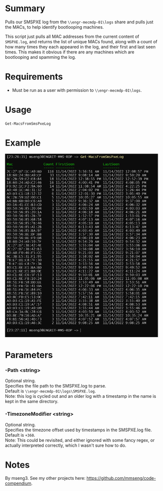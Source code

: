 # Summary
Pulls our SMSPXE log from the `\\engr-mecmdp-01\logs` share and pulls just the MACs, to help identify bootlooping machines.  

This script just pulls all MAC addresses from the current content of `SMSPXE.log`, and returns the list of unique MACs found, along with a count of how many times they each appeared in the log, and their first and last seen times. This makes it obvious if there are any machines which are bootlooping and spamming the log.  

# Requirements
- Must be run as a user with permission to `\\engr-mecmdp-01\logs`.  

# Usage
`Get-MacsFromSmsPxeLog`  

# Example
<img src=".\Get-MacsFromSmsPxeLog_example.png" />

# Parameters

### -Path \<string\>
Optional string.  
Specifies the file path to the SMSPXE.log to parse.  
Default is `\\engr-mecmdp-01\logs\SMSPXE.log`.  
Note: this log is cycled out and an older log with a timestamp in the name is kept in the same directory.  

### -TimezoneModifier \<string\>
Optional string.  
Specifies the timezone offset used by timestamps in the SMSPXE.log file.  
Default is `+360`.  
Note: This could be revisited, and either ignored with some fancy regex, or actually interpreted correctly, which I wasn't sure how to do.  

# Notes
By mseng3. See my other projects here: https://github.com/mmseng/code-compendium.
